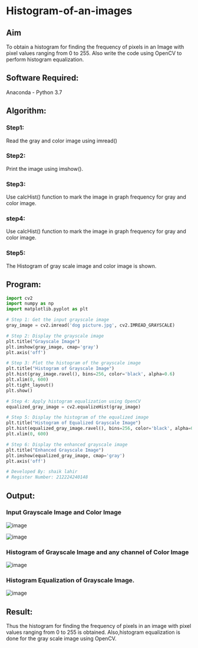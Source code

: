# Histogram-of-an-images
## Aim
To obtain a histogram for finding the frequency of pixels in an Image with pixel values ranging from 0 to 255. Also write the code using OpenCV to perform histogram equalization.

## Software Required:
Anaconda - Python 3.7

## Algorithm:
### Step1:
Read the gray and color image using imread()

### Step2:
Print the image using imshow().



### Step3:
Use calcHist() function to mark the image in graph frequency for gray and color image.

### step4:
Use calcHist() function to mark the image in graph frequency for gray and color image.

### Step5:
The Histogram of gray scale image and color image is shown.


## Program:
```python
import cv2
import numpy as np
import matplotlib.pyplot as plt

# Step 1: Get the input grayscale image
gray_image = cv2.imread('dog picture.jpg', cv2.IMREAD_GRAYSCALE)

# Step 2: Display the grayscale image
plt.title("Grayscale Image")
plt.imshow(gray_image, cmap='gray')
plt.axis('off')

# Step 3: Plot the histogram of the grayscale image
plt.title("Histogram of Grayscale Image")
plt.hist(gray_image.ravel(), bins=256, color='black', alpha=0.6)
plt.xlim(0, 600)
plt.tight_layout()
plt.show()

# Step 4: Apply histogram equalization using OpenCV
equalized_gray_image = cv2.equalizeHist(gray_image)

# Step 5: Display the histogram of the equalized image
plt.title("Histogram of Equalized Grayscale Image")
plt.hist(equalized_gray_image.ravel(), bins=256, color='black', alpha=0.6)
plt.xlim(0, 600)

# Step 6: Display the enhanced grayscale image
plt.title("Enhanced Grayscale Image")
plt.imshow(equalized_gray_image, cmap='gray')
plt.axis('off')

# Developed By: shaik lahir
# Register Number: 212224240148

```
## Output:
### Input Grayscale Image and Color Image
![image](https://github.com/user-attachments/assets/f55f3f6b-9c3a-49aa-a26c-ff8be7d9ef44)

![image](https://github.com/user-attachments/assets/5ff76126-6624-4167-a486-a20e7dfd35ae)


### Histogram of Grayscale Image and any channel of Color Image
![image](https://github.com/user-attachments/assets/7d572e2f-09df-47c5-bc1e-21247072b926)



### Histogram Equalization of Grayscale Image.

![image](https://github.com/user-attachments/assets/cc907d6f-41ff-4685-ae6c-a236fceedabe)



## Result: 
Thus the histogram for finding the frequency of pixels in an image with pixel values ranging from 0 to 255 is obtained. Also,histogram equalization is done for the gray scale image using OpenCV.
